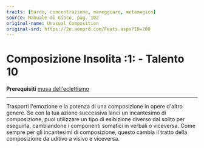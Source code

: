 ```yaml
---
traits: [bardo, concentrazione, maneggiare, metamagico]
source: Manuale di Gioco, pag. 102
original-name: Unusual Composition
original-srd: https://2e.aonprd.com/Feats.aspx?ID=200
---
```


# Composizione Insolita :1: - Talento 10

**Prerequisiti** [musa dell'eclettismo](/classi/bardo/muse/dell-eclettismo)

---

Trasporti l'emozione e la potenza di una composizione in opere d'altro genere.
Se con la tua azione successiva lanci un incantesimo di composizione, puoi
utilizzare un tipo di esibizione diverso dal solito per eseguirla, cambiandone i
componenti somatici in verbali o viceversa. Come sempre per gli incantesimi di
composizione, questo cambia il tratto della composizione da uditivo a visivo e
viceversa.
